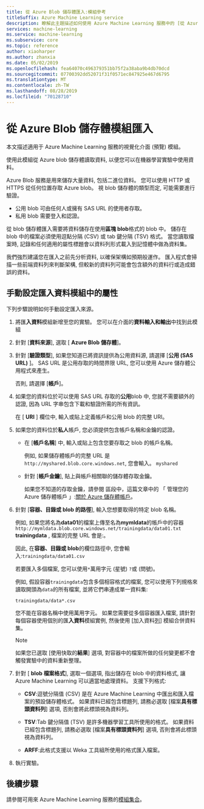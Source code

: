 ```yaml
---
title: 從 Azure Blob 儲存體匯入:模組參考
titleSuffix: Azure Machine Learning service
description: 瞭解此主題描述如何使用 Azure Machine Learning 服務中的 [從 Azure Blob 儲存體匯入], 從 Azure Blob 儲存體讀取資料, 讓您可以在機器學習實驗中使用資料。
services: machine-learning
ms.service: machine-learning
ms.subservice: core
ms.topic: reference
author: xiaoharper
ms.author: zhanxia
ms.date: 05/02/2019
ms.openlocfilehash: fea64070c496379351bb75f2a38aba9b4db70dcd
ms.sourcegitcommit: 07700392dd52071f31f0571ec847925e467d6795
ms.translationtype: MT
ms.contentlocale: zh-TW
ms.lasthandoff: 08/28/2019
ms.locfileid: "70128710"
---
```

# <a name="import-from-azure-blob-storage-module"></a>從 Azure Blob 儲存體模組匯入

本文描述適用于 Azure Machine Learning 服務的視覺化介面 (預覽) 模組。

使用此模組從 Azure blob 儲存體讀取資料, 以便您可以在機器學習實驗中使用資料。  

Azure Blob 服務是用來儲存大量資料, 包括二進位資料。 您可以使用 HTTP 或 HTTPS 從任何位置存取 Azure blob。 視 blob 儲存體的類型而定, 可能需要進行驗證。 

- 公用 blob 可由任何人或擁有 SAS URL 的使用者存取。
- 私用 blob 需要登入和認證。

從 blob 儲存體匯入需要將資料儲存在使用**區塊 blob**格式的 blob 中。 儲存在 blob 中的檔案必須使用逗點分隔 (CSV) 或 tab 鍵分隔 (TSV) 格式。 當您讀取檔案時, 記錄和任何適用的屬性標題會以資料列形式載入到記憶體中做為資料集。


我們強烈建議您在匯入之前先分析資料, 以確保架構如預期般運作。 匯入程式會掃描一些前端資料列來判斷架構, 但較新的資料列可能會包含額外的資料行或造成錯誤的資料。



## <a name="manually-set-properties-in-the-import-data-module"></a>手動設定匯入資料模組中的屬性

下列步驟說明如何手動設定匯入來源。

1. 將匯**入資料**模組新增至您的實驗。 您可以在介面的**資料輸入和輸出**中找到此模組

2. 針對 [**資料來源**], 選取 [ **Azure Blob 儲存體**]。

3. 針對 [**驗證類型**], 如果您知道已將資訊提供為公用資料源, 請選擇 [**公用 (SAS URL)** ]。 SAS URL 是公用存取的時間界限 URL, 您可以使用 Azure 儲存體公用程式來產生。

    否則, 請選擇 [**帳戶**]。

4. 如果您的資料位於可以使用 SAS URL 存取的**公用**blob 中, 您就不需要額外的認證, 因為 URL 字串包含下載和驗證所需的所有資訊。

    在 [ **URI** ] 欄位中, 輸入或貼上定義帳戶和公用 blob 的完整 URI。



5. 如果您的資料位於**私人**帳戶, 您必須提供包含帳戶名稱和金鑰的認證。

    - 在 [**帳戶名稱**] 中, 輸入或貼上包含您要存取之 blob 的帳戶名稱。

        例如, 如果儲存體帳戶的完整 URL 是`http://myshared.blob.core.windows.net`, 您會輸入。 `myshared`

    - 針對 [**帳戶金鑰**], 貼上與帳戶相關聯的儲存體存取金鑰。

        如果您不知道的存取金鑰，請參閱 區段中，這篇文章中的 「 管理您的 Azure 儲存體帳戶 」:[關於 Azure 儲存體帳戶](https://docs.microsoft.com/azure/storage/storage-create-storage-account)。

6. 針對 [**容器、目錄或 blob 的路徑**], 輸入您想要取得的特定 blob 名稱。

    例如, 如果您將名為**data01**的檔案上傳至名為**mymldata**的帳戶中的容器`http://mymldata.blob.core.windows.net/trainingdata/data01.txt` **trainingdata** , 檔案的完整 URL 會是:。

    因此, 在**容器、目錄或 blob**的欄位路徑中, 您會輸入:`trainingdata/data01.csv`

    若要匯入多個檔案, 您可以使用`*`萬用字元 (星號) `?`或 (問號)。

    例如, 假設容器`trainingdata`包含多個相容格式的檔案, 您可以使用下列規格來讀取開頭為`data`的所有檔案, 並將它們串連成單一資料集:

    `trainingdata/data*.csv`

    您不能在容器名稱中使用萬用字元。 如果您需要從多個容器匯入檔案, 請針對每個容器使用個別的匯**入資料**模組實例, 然後使用 [加入資料[列](./add-rows.md)] 模組合併資料集。

    > [!NOTE]
    > 如果您已選取 [使用快取的**結果**] 選項, 對容器中的檔案所做的任何變更都不會觸發實驗中的資料重新整理。

7. 針對 [ **blob 檔案格式**], 選取一個選項, 指出儲存在 blob 中的資料格式, 讓 Azure Machine Learning 可以適當地處理資料。 支援下列格式:

    - **CSV**:逗號分隔值 (CSV) 是在 Azure Machine Learning 中匯出和匯入檔案的預設儲存體格式。 如果資料已經包含標題列, 請務必選取 [檔案**具有標頭資料列**] 選項, 否則會將此標頭視為資料列。

       

    - **TSV**:Tab 鍵分隔值 (TSV) 是許多機器學習工具所使用的格式。 如果資料已經包含標題列, 請務必選取 [檔案**具有標頭資料列**] 選項, 否則會將此標頭視為資料列。

       

    - **ARFF**:此格式支援以 Weka 工具組所使用的格式匯入檔案。 

   

8. 執行實驗。


## <a name="next-steps"></a>後續步驟

請參閱可用來 Azure Machine Learning 服務的[模組集合](module-reference.md)。 